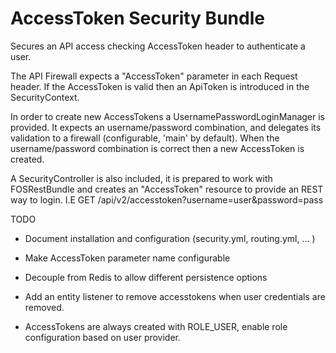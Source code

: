 AccessToken Security Bundle
===========================

Secures an API access checking AccessToken header to authenticate a user.

The API Firewall expects a "AccessToken" parameter in each Request header.
If the AccessToken is valid then an ApiToken is introduced in the SecurityContext.

In order to create new AccessTokens a UsernamePasswordLoginManager is provided.
It expects an username/password combination, and delegates its validation to a
firewall (configurable, 'main' by default). When the username/password combination
is correct then a new AccessToken is created.

A SecurityController is also included, it is prepared to work with FOSRestBundle
and creates an "AccessToken" resource to provide an REST way to login. I.E
GET /api/v2/accesstoken?username=user&password=pass

TODO

* Document installation and configuration (security.yml, routing.yml, ... )

* Make AccessToken parameter name configurable

* Decouple from Redis to allow different persistence options

* Add an entity listener to remove accesstokens when user credentials are removed.

* AccessTokens are always created with ROLE_USER, enable role configuration based on user provider. 

